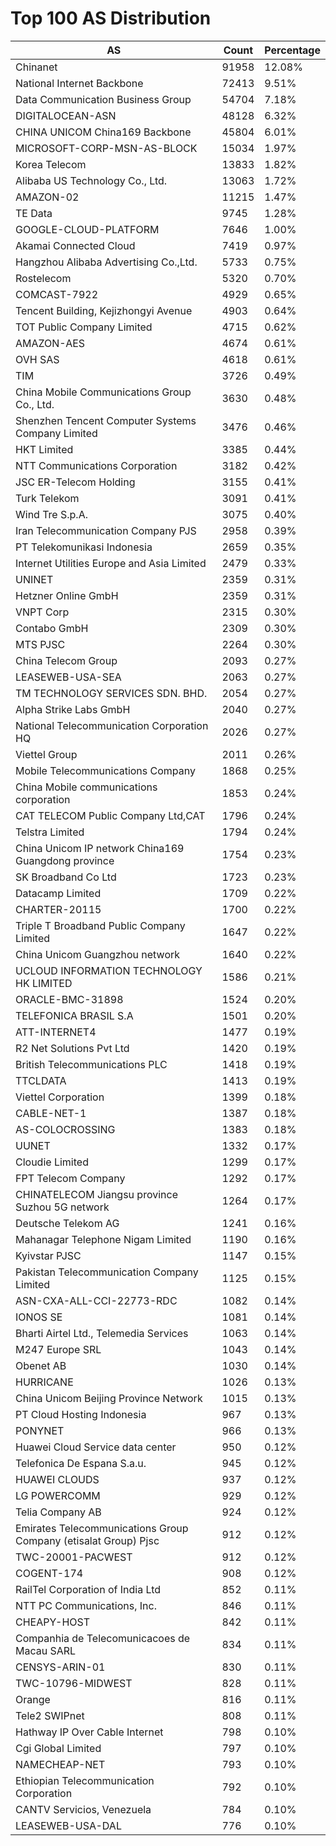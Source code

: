 # Top 100 AS Distribution
| AS | Count | Percentage |
|----|----|----|
| Chinanet | 91958 | 12.08% |
| National Internet Backbone | 72413 | 9.51% |
| Data Communication Business Group | 54704 | 7.18% |
| DIGITALOCEAN-ASN | 48128 | 6.32% |
| CHINA UNICOM China169 Backbone | 45804 | 6.01% |
| MICROSOFT-CORP-MSN-AS-BLOCK | 15034 | 1.97% |
| Korea Telecom | 13833 | 1.82% |
| Alibaba US Technology Co., Ltd. | 13063 | 1.72% |
| AMAZON-02 | 11215 | 1.47% |
| TE Data | 9745 | 1.28% |
| GOOGLE-CLOUD-PLATFORM | 7646 | 1.00% |
| Akamai Connected Cloud | 7419 | 0.97% |
| Hangzhou Alibaba Advertising Co.,Ltd. | 5733 | 0.75% |
| Rostelecom | 5320 | 0.70% |
| COMCAST-7922 | 4929 | 0.65% |
| Tencent Building, Kejizhongyi Avenue | 4903 | 0.64% |
| TOT Public Company Limited | 4715 | 0.62% |
| AMAZON-AES | 4674 | 0.61% |
| OVH SAS | 4618 | 0.61% |
| TIM | 3726 | 0.49% |
| China Mobile Communications Group Co., Ltd. | 3630 | 0.48% |
| Shenzhen Tencent Computer Systems Company Limited | 3476 | 0.46% |
| HKT Limited | 3385 | 0.44% |
| NTT Communications Corporation | 3182 | 0.42% |
| JSC ER-Telecom Holding | 3155 | 0.41% |
| Turk Telekom | 3091 | 0.41% |
| Wind Tre S.p.A. | 3075 | 0.40% |
| Iran Telecommunication Company PJS | 2958 | 0.39% |
| PT Telekomunikasi Indonesia | 2659 | 0.35% |
| Internet Utilities Europe and Asia Limited | 2479 | 0.33% |
| UNINET | 2359 | 0.31% |
| Hetzner Online GmbH | 2359 | 0.31% |
| VNPT Corp | 2315 | 0.30% |
| Contabo GmbH | 2309 | 0.30% |
| MTS PJSC | 2264 | 0.30% |
| China Telecom Group | 2093 | 0.27% |
| LEASEWEB-USA-SEA | 2063 | 0.27% |
| TM TECHNOLOGY SERVICES SDN. BHD. | 2054 | 0.27% |
| Alpha Strike Labs GmbH | 2040 | 0.27% |
| National Telecommunication Corporation HQ | 2026 | 0.27% |
| Viettel Group | 2011 | 0.26% |
| Mobile Telecommunications Company | 1868 | 0.25% |
| China Mobile communications corporation | 1853 | 0.24% |
| CAT TELECOM Public Company Ltd,CAT | 1796 | 0.24% |
| Telstra Limited | 1794 | 0.24% |
| China Unicom IP network China169 Guangdong province | 1754 | 0.23% |
| SK Broadband Co Ltd | 1723 | 0.23% |
| Datacamp Limited | 1709 | 0.22% |
| CHARTER-20115 | 1700 | 0.22% |
| Triple T Broadband Public Company Limited | 1647 | 0.22% |
| China Unicom Guangzhou network | 1640 | 0.22% |
| UCLOUD INFORMATION TECHNOLOGY HK LIMITED | 1586 | 0.21% |
| ORACLE-BMC-31898 | 1524 | 0.20% |
| TELEFONICA BRASIL S.A | 1501 | 0.20% |
| ATT-INTERNET4 | 1477 | 0.19% |
| R2 Net Solutions Pvt Ltd | 1420 | 0.19% |
| British Telecommunications PLC | 1418 | 0.19% |
| TTCLDATA | 1413 | 0.19% |
| Viettel Corporation | 1399 | 0.18% |
| CABLE-NET-1 | 1387 | 0.18% |
| AS-COLOCROSSING | 1383 | 0.18% |
| UUNET | 1332 | 0.17% |
| Cloudie Limited | 1299 | 0.17% |
| FPT Telecom Company | 1292 | 0.17% |
| CHINATELECOM Jiangsu province Suzhou 5G network | 1264 | 0.17% |
| Deutsche Telekom AG | 1241 | 0.16% |
| Mahanagar Telephone Nigam Limited | 1190 | 0.16% |
| Kyivstar PJSC | 1147 | 0.15% |
| Pakistan Telecommunication Company Limited | 1125 | 0.15% |
| ASN-CXA-ALL-CCI-22773-RDC | 1082 | 0.14% |
| IONOS SE | 1081 | 0.14% |
| Bharti Airtel Ltd., Telemedia Services | 1063 | 0.14% |
| M247 Europe SRL | 1043 | 0.14% |
| Obenet AB | 1030 | 0.14% |
| HURRICANE | 1026 | 0.13% |
| China Unicom Beijing Province Network | 1015 | 0.13% |
| PT Cloud Hosting Indonesia | 967 | 0.13% |
| PONYNET | 966 | 0.13% |
| Huawei Cloud Service data center | 950 | 0.12% |
| Telefonica De Espana S.a.u. | 945 | 0.12% |
| HUAWEI CLOUDS | 937 | 0.12% |
| LG POWERCOMM | 929 | 0.12% |
| Telia Company AB | 924 | 0.12% |
| Emirates Telecommunications Group Company (etisalat Group) Pjsc | 912 | 0.12% |
| TWC-20001-PACWEST | 912 | 0.12% |
| COGENT-174 | 908 | 0.12% |
| RailTel Corporation of India Ltd | 852 | 0.11% |
| NTT PC Communications, Inc. | 846 | 0.11% |
| CHEAPY-HOST | 842 | 0.11% |
| Companhia de Telecomunicacoes de Macau SARL | 834 | 0.11% |
| CENSYS-ARIN-01 | 830 | 0.11% |
| TWC-10796-MIDWEST | 828 | 0.11% |
| Orange | 816 | 0.11% |
| Tele2 SWIPnet | 808 | 0.11% |
| Hathway IP Over Cable Internet | 798 | 0.10% |
| Cgi Global Limited | 797 | 0.10% |
| NAMECHEAP-NET | 793 | 0.10% |
| Ethiopian Telecommunication Corporation | 792 | 0.10% |
| CANTV Servicios, Venezuela | 784 | 0.10% |
| LEASEWEB-USA-DAL | 776 | 0.10% |
